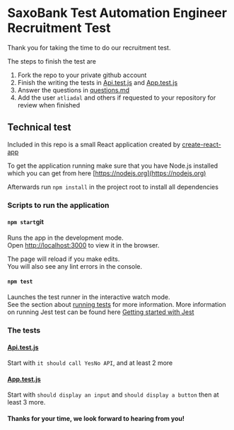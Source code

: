 
# SaxoBank Test Automation Engineer Recruitment Test

Thank you for taking the time to do our recruitment test. 

The steps to finish the test are

  1. Fork the repo to your private github account
  1. Finish the writing the tests in [Api.test.js](src/Api.test.js) and [App.test.js](src/App.test.js) 
  1. Answer the questions in [questions.md](questions.md)
  1. Add the user `atliadal` and others if requested to your repository for review when finished

## Technical test

Included in this repo is a small React application created by [create-react-app](https://facebook.github.io/create-react-app)

To get the application running make sure that you have Node.js installed which you can get from here [https://nodejs.org](https://nodejs.org)

Afterwards run `npm install` in the project root to install all dependencies

### Scripts to run the application

#### `npm start`git

Runs the app in the development mode.<br>
Open [http://localhost:3000](http://localhost:3000) to view it in the browser.

The page will reload if you make edits.<br>
You will also see any lint errors in the console.

#### `npm test`

Launches the test runner in the interactive watch mode.<br>
See the section about [running tests](https://facebook.github.io/create-react-app/docs/running-tests) for more information.
More information on running Jest test can be found here [Getting started with Jest](https://jestjs.io/docs/en/getting-started)

### The tests

#### [Api.test.js](src/Api.test.js)
Start with `it should call YesNo API`, and at least 2 more
  

#### [App.test.js](src/App.test.js)
Start with `should display an input` and `should display a button` then at least 3 more.


#### Thanks for your time, we look forward to hearing from you!
